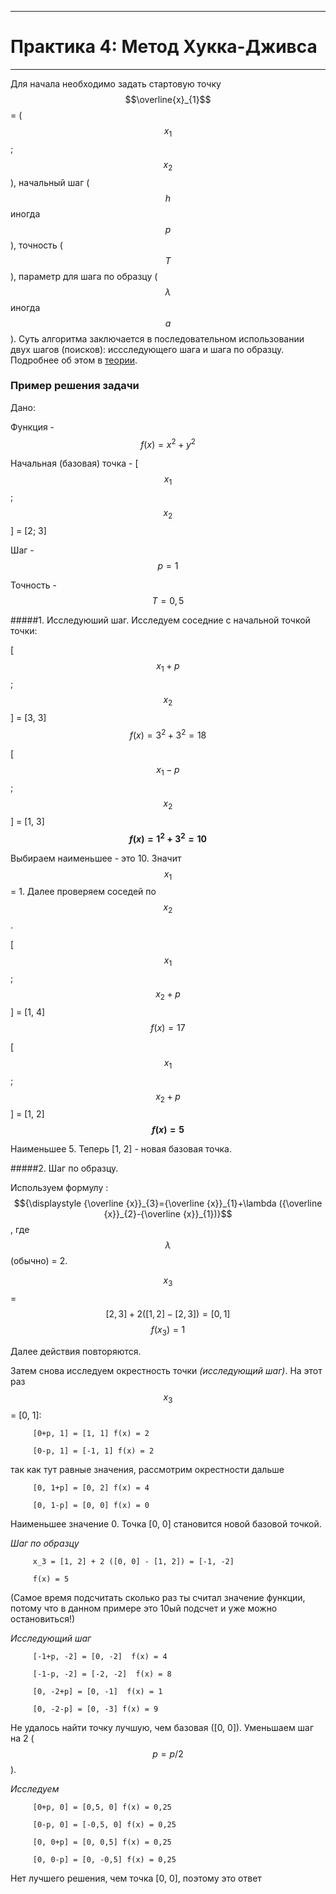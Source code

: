 ___
# Практика 4: Метод Хукка-Дживса
___
Для начала необходимо задать стартовую точку $$\overline{x}_{1}$$ = ($$x_1$$; $$x_2$$), начальный шаг ($$h$$ иногда $$p$$), точность ($$T$$), параметр для шага по образцу ($$\lambda$$ иногда $$a$$ ). Суть алгоритма заключается в последовательном использовании двух шагов (поисков): иссследующего шага и шага по образцу. Подробнее об этом в [теории](15.md).

### Пример решения задачи

Дано: 

Функция - $$f(x) = x^2+y^2$$ 

Начальная (базовая) точка - [$$x_1$$; $$x_2$$] = [2; 3]

Шаг - $$p = 1$$

Точность - $$T = 0,5$$

#####1. Исследуюший шаг. Исследуем соседние с начальной точкой точки: 

[$$x_1 + p$$; $$x_2$$] = [3, 3]  $$f(x) = 3^2 + 3^2 = 18$$

[$$x_1 - p$$; $$x_2$$] = [1, 3]  **$$f(x) = 1^2 + 3^2 = 10$$**

Выбираем наименьшее - это 10. Значит $$x_1$$ = 1. Далее проверяем соседей по $$x_2$$.

[$$x_1$$; $$x_2 + p$$] = [1, 4]  $$f(x) = 17$$

[$$x_1$$; $$x_2 + p$$] = [1, 2]  **$$f(x) = 5$$**

Наименьшее 5. Теперь [1, 2] - новая базовая точка.

#####2. Шаг по образцу. 

Используем формулу : $${\displaystyle {\overline {x}}_{3}={\overline {x}}_{1}+\lambda ({\overline {x}}_{2}-{\overline {x}}_{1})}$$, где $$\lambda$$ (обычно) = 2.

$$x_3$$ = $$[2, 3] + 2 ([1, 2] - [2, 3]) = [0, 1]$$  $$f(x_3) = 1$$
         
Далее действия повторяются.

Затем снова исследуем окрестность точки *(исследующий шаг)*. На этот раз $$x_3$$ = [0, 1]:

         [0+p, 1] = [1, 1] f(x) = 2

         [0-p, 1] = [-1, 1] f(x) = 2

так как тут равные значения, рассмотрим окрестности дальше

         [0, 1+p] = [0, 2] f(x) = 4

         [0, 1-p] = [0, 0] f(x) = 0

Наименьшее значение 0. Точка [0, 0] становится новой базовой точкой.

*Шаг по образцу*

         x_3 = [1, 2] + 2 ([0, 0] - [1, 2]) = [-1, -2]

         f(x) = 5 
         
(Самое время подсчитать сколько раз ты считал значение функции, потому что в данном примере это 10ый подсчет и уже можно остановиться!)

*Исследующий шаг*

         [-1+p, -2] = [0, -2]  f(x) = 4

         [-1-p, -2] = [-2, -2]  f(x) = 8

         [0, -2+p] = [0, -1]  f(x) = 1

         [0, -2-p] = [0, -3] f(x) = 9

Не удалось найти точку лучшую, чем базовая ([0, 0]). Уменьшаем шаг на 2 ($$p = p/2$$). 

*Исследуем*

         [0+p, 0] = [0,5, 0] f(x) = 0,25

         [0-p, 0] = [-0,5, 0] f(x) = 0,25

         [0, 0+p] = [0, 0,5] f(x) = 0,25

         [0, 0-p] = [0, -0,5] f(x) = 0,25

Нет лучшего решения, чем точка [0, 0], поэтому это ответ
